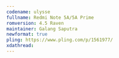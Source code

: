 ```yaml
---
codename: ulysse
fullname: Redmi Note 5A/5A Prime
romversion: 4.5 Raven
maintainer: Galang Saputra
newformat: true
pling: https://www.pling.com/p/1561977/
xdathread:
---
```

